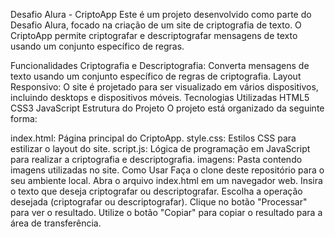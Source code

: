 Desafio Alura - CriptoApp
Este é um projeto desenvolvido como parte do Desafio Alura, focado na criação de um site de criptografia de texto. O CriptoApp permite criptografar e descriptografar mensagens de texto usando um conjunto específico de regras.

Funcionalidades
Criptografia e Descriptografia: Converta mensagens de texto usando um conjunto específico de regras de criptografia.
Layout Responsivo: O site é projetado para ser visualizado em vários dispositivos, incluindo desktops e dispositivos móveis.
Tecnologias Utilizadas
HTML5
CSS3
JavaScript
Estrutura do Projeto
O projeto está organizado da seguinte forma:

index.html: Página principal do CriptoApp.
style.css: Estilos CSS para estilizar o layout do site.
script.js: Lógica de programação em JavaScript para realizar a criptografia e descriptografia.
imagens: Pasta contendo imagens utilizadas no site.
Como Usar
Faça o clone deste repositório para o seu ambiente local.
Abra o arquivo index.html em um navegador web.
Insira o texto que deseja criptografar ou descriptografar.
Escolha a operação desejada (criptografar ou descriptografar).
Clique no botão "Processar" para ver o resultado.
Utilize o botão "Copiar" para copiar o resultado para a área de transferência.
